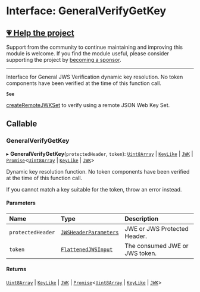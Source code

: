 # Interface: GeneralVerifyGetKey

## [💗 Help the project](https://github.com/sponsors/panva)

Support from the community to continue maintaining and improving this module is welcome. If you find the module useful, please consider supporting the project by [becoming a sponsor](https://github.com/sponsors/panva).

---

Interface for General JWS Verification dynamic key resolution. No token components have been
verified at the time of this function call.

**`See`**

[createRemoteJWKSet](../functions/jwks_remote.createRemoteJWKSet.md) to verify using a remote JSON Web Key Set.

## Callable

### GeneralVerifyGetKey

▸ **GeneralVerifyGetKey**(`protectedHeader`, `token`): [`Uint8Array`]( https://developer.mozilla.org/docs/Web/JavaScript/Reference/Global_Objects/Uint8Array ) \| [`KeyLike`](../types/types.KeyLike.md) \| [`JWK`](types.JWK.md) \| [`Promise`]( https://developer.mozilla.org/docs/Web/JavaScript/Reference/Global_Objects/Promise )\<[`Uint8Array`]( https://developer.mozilla.org/docs/Web/JavaScript/Reference/Global_Objects/Uint8Array ) \| [`KeyLike`](../types/types.KeyLike.md) \| [`JWK`](types.JWK.md)\>

Dynamic key resolution function. No token components have been verified at the time of this
function call.

If you cannot match a key suitable for the token, throw an error instead.

#### Parameters

| Name | Type | Description |
| :------ | :------ | :------ |
| `protectedHeader` | [`JWSHeaderParameters`](types.JWSHeaderParameters.md) | JWE or JWS Protected Header. |
| `token` | [`FlattenedJWSInput`](types.FlattenedJWSInput.md) | The consumed JWE or JWS token. |

#### Returns

[`Uint8Array`]( https://developer.mozilla.org/docs/Web/JavaScript/Reference/Global_Objects/Uint8Array ) \| [`KeyLike`](../types/types.KeyLike.md) \| [`JWK`](types.JWK.md) \| [`Promise`]( https://developer.mozilla.org/docs/Web/JavaScript/Reference/Global_Objects/Promise )\<[`Uint8Array`]( https://developer.mozilla.org/docs/Web/JavaScript/Reference/Global_Objects/Uint8Array ) \| [`KeyLike`](../types/types.KeyLike.md) \| [`JWK`](types.JWK.md)\>
